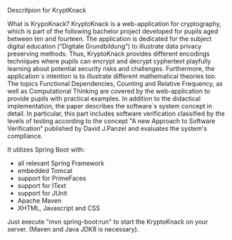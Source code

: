 Descritpion for KryptKnack

What is KrypoKnack? KryptoKnack is a web-application for cryptography, 
which is part of the following bachelor project developed for pupils 
aged between ten and fourteen. 
The application is dedicated for the subject digital education 
(“Digitale Grundbildung”) to illustrate data privacy preserving methods.
Thus, KryptoKnack provides different encodings techniques where pupils 
can encrypt and decrypt cyphertext playfully learning about potential 
security risks and challenges. 
Furthermore, the application´s intention is to illustrate different 
mathematical theories too. The topics Functional Dependencies, 
Counting and Relative Frequency, as well as Computational Thinking are covered 
by the web-application to provide pupils with practical examples. 
In addition to the didactical implementation, the paper describes 
the software´s system concept in detail.
In particular, this part includes software verification 
classified by the levels of testing according to the concept 
"A new Approach to Software Verification“ published by David J.Panzel and 
evaluates the system's compliance.

It utilizes Spring Boot with:
 - all relevant Spring Framework 
 - embedded Tomcat
 - support for PrimeFaces
 - support for IText  
 - support for JUnit 
 - Apache Maven
 - XHTML, Javascript and CSS

Just execute  "mvn spring-boot:run" to start the KryptoKnack on your server.
(Maven and Java JDK8 is necessary).
